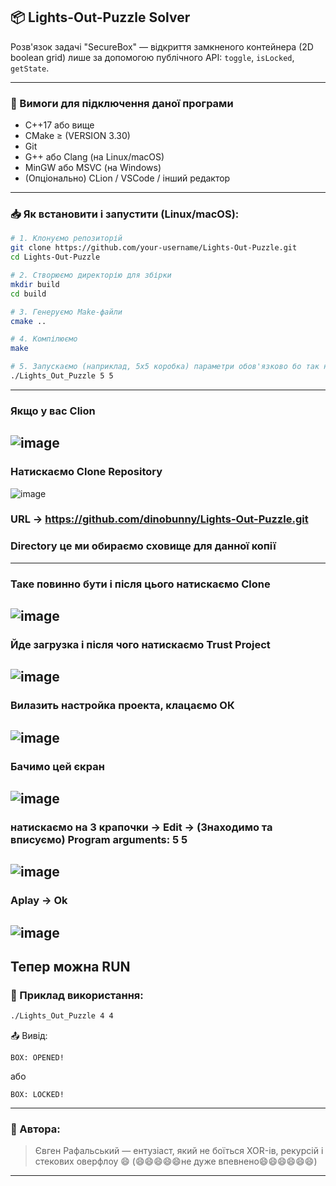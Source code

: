 ## 📦 Lights-Out-Puzzle Solver

Розв'язок задачі "SecureBox" — відкриття замкненого контейнера (2D boolean grid) лише за допомогою публічного API: `toggle`, `isLocked`, `getState`.

---

### 🔧 Вимоги для підключення даної програми

- C++17 або вище
- CMake ≥ (VERSION 3.30)
- Git
- G++ або Clang (на Linux/macOS)
- MinGW або MSVC (на Windows)
- (Опціонально) CLion / VSCode / інший редактор

---

### 📥 Як встановити і запустити (Linux/macOS):

```bash
# 1. Клонуємо репозиторій
git clone https://github.com/your-username/Lights-Out-Puzzle.git
cd Lights-Out-Puzzle

# 2. Створюємо директорію для збірки
mkdir build
cd build

# 3. Генеруємо Make-файли
cmake ..

# 4. Компілюємо
make

# 5. Запускаємо (наприклад, 5x5 коробка) параметри обов'язково бо так не буде працювати 
./Lights_Out_Puzzle 5 5 
```

---

###  Якщо у вас Clion 
![image](https://github.com/user-attachments/assets/4f05a3c9-9dea-400e-bee1-6126eef27008)
---
### Натискаємо Clone Repository 
![image](https://github.com/user-attachments/assets/e7071670-303f-4f30-aeab-a5584f886f58)

### URL -> https://github.com/dinobunny/Lights-Out-Puzzle.git
### Directory це ми обираємо сховище для данної копії
---
### Таке повинно бути і після цього натискаємо  Clone
![image](https://github.com/user-attachments/assets/a76ce317-2c2e-4af0-bdcb-393611eb9c64)
---
### Йде загрузка і після чого натискаємо Trust Project
![image](https://github.com/user-attachments/assets/c445bf94-c04b-47cf-9458-a6b2af48252e)
---
### Вилазить настройка проекта, клацаємо ОК 
![image](https://github.com/user-attachments/assets/f7d893c2-ec30-4ce0-ab94-402f8940548e)
---
### Бачимо цей єкран 
![image](https://github.com/user-attachments/assets/712a7558-1669-4378-a41a-c20df4188936)
---
### натискаємо на 3 крапочки -> Edit -> (Знаходимо та вписуємо) Program arguments: 5 5
![image](https://github.com/user-attachments/assets/16bb03aa-4724-4ac0-ad26-d8ce45c1250c)
---
### Aplay -> Ok 
![image](https://github.com/user-attachments/assets/d00e8bf2-bf42-408b-97c6-76c089a022b6)
---
Тепер можна RUN  
---
### 🧪 Приклад використання:

```bash
./Lights_Out_Puzzle 4 4
```

📤 Вивід:
```
BOX: OPENED!
```
або
```
BOX: LOCKED!
```
---
### 🤝 Автора:
> Євген Рафальський — ентузіаст, який не боїться XOR-ів, рекурсій і стекових оверфлоу 😄 (😄😄😄😄😄не дуже впевнено😄😄😄😄😄😄)
---

